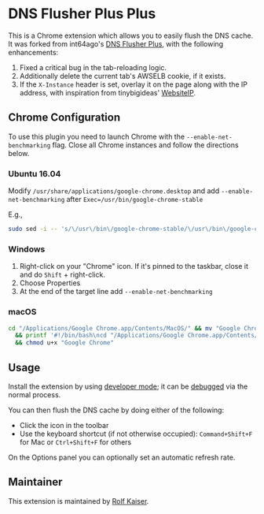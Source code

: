 # DNS Flusher Plus Plus

This is a Chrome extension which allows you to easily flush the DNS cache. It was forked from int64ago's [DNS Flusher Plus](https://github.com/int64ago/DNS-Flusher), with the following enhancements:

1. Fixed a critical bug in the tab-reloading logic.
1. Additionally delete the current tab's AWSELB cookie, if it exists.
1. If the `X-Instance` header is set, overlay it on the page along with the IP address, with inspiration from tinybigideas' [WebsiteIP](https://github.com/tinybigideas/WebsiteIP).

## Chrome Configuration

To use this plugin you need to launch Chrome with the `--enable-net-benchmarking` flag.  Close all Chrome instances and follow the directions below.

### Ubuntu 16.04

Modify `/usr/share/applications/google-chrome.desktop` and add `--enable-net-benchmarking` after `Exec=/usr/bin/google-chrome-stable`

E.g., 
```bash
sudo sed -i -- 's/\/usr\/bin\/google-chrome-stable/\/usr\/bin\/google-chrome-stable --enable-net-benchmarking/g' /usr/share/applications/google-chrome.desktop
```

### Windows

1. Right-click on your "Chrome" icon.  If it's pinned to the taskbar, close it and do `Shift` + right-click.
1. Choose Properties
1. At the end of the target line add `--enable-net-benchmarking`

### macOS

```bash
cd "/Applications/Google Chrome.app/Contents/MacOS/" && mv "Google Chrome" Google.real \
  && printf '#!/bin/bash\ncd "/Applications/Google Chrome.app/Contents/MacOS"\n"/Applications/Google Chrome.app/Contents/MacOS/Google.real" --enable-net-benchmarking "$@"\n' > Google\ Chrome \
  && chmod u+x "Google Chrome"
```

## Usage

Install the extension by using [developer mode](https://developer.chrome.com/extensions/getstarted); it can be [debugged](https://developer.chrome.com/extensions/tut_debugging#locate_logs) via the normal process.

You can then flush the DNS cache by doing either of the following:

 - Click the icon in the toolbar
 - Use the keyboard shortcut (if not otherwise occupied): `Command+Shift+F` for Mac or `Ctrl+Shift+F` for others

On the Options panel you can optionally set an automatic refresh rate.

## Maintainer

This extension is maintained by [Rolf Kaiser](https://www.github.com/rkaiser0324).
